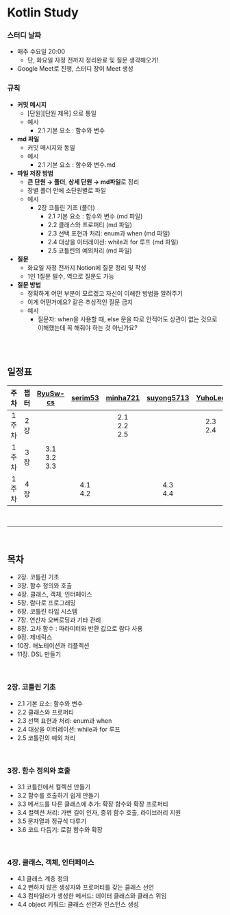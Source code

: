# Kotlin Study

### 스터디 날짜

- 매주 수요일 20:00
    - 단, 화요일 자정 전까지 정리완료 및 질문 생각해오기!
- Google Meet로 진행, 스터디 장이 Meet 생성

### 규칙

- **커밋 메시지**
    - [단원][단원 제목] 으로 통일
    - 예시
        - 2.1 기본 요소 : 함수와 변수
- **md 파일**
    - 커밋 메시지와 동일
    - 예시
        - 2.1 기본 요소 : 함수와 변수.md
- **파일 저장 방법**
    - **큰 단원 → 폴더**, **상세 단원 → md파일**로 정리
    - 장별 폴더 안에 소단원별로 파일
    - 예시
        - 2장 코틀린 기초 (폴더)
            - 2.1 기본 요소 : 함수와 변수 (md 파일)
            - 2.2 클래스와 프로퍼티 (md 파일)
            - 2.3 선택 표현과 처리: enum과 when (md 파일)
            - 2.4 대상을 이터레이션: while과 for 루프 (md 파일)
            - 2.5 코틀린의 예외처리 (md 파일)
- **질문**
    - 화요일 자정 전까지 Notion에 질문 정리 및 작성
    - 1인 1질문 필수, 역으로 질문도 가능
- **질문 방법**
    - 정확하게 어떤 부분이 모르겠고 자신이 이해한 방법을 알려주기
    - 이게 어떤거에요? 같은 추상적인 질문 금지
    - 예시
        - 질문자: when을 사용할 때, else 문을 따로 안적어도 상관이 없는 것으로 이해했는데 
        꼭 해줘야 하는 것 아닌가요?


<br/><br/>


## 일정표

| **주차** | **챕터** | **[RyuSw-cs](https://github.com/RyuSw-cs)** | **[serim53](https://github.com/serim53)** | **[minha721](https://github.com/minha721)** | **[suyong5713](https://github.com/suyong5713)** | **[YuhoLee](https://github.com/YuhoLee)** | **[rigizer](https://github.com/rigizer)** |
|:---:|:---:|:---:|:---:|:---:|:---:|:---:|:---:|
|1주차|2장|||2.1</br> 2.2</br> 2.5 </br>||2.3</br> 2.4||
|1주차|3장|3.1<br/> 3.2</br> 3.3|||||3.4</br> 3.5<br/> 3.6|
|1주차|4장||4.1</br> 4.2||4.3</br> 4.4|||

<br/>

-------------

<br/>

## 목차 
- 2장. 코틀린 기초
- 3장. 함수 정의와 호출
- 4장. 클래스, 객체, 인터페이스
- 5장. 람다로 프로그래밍
- 6장. 코틀린 타입 시스템
- 7장. 연산자 오버로딩과 기타 관례
- 8장. 고차 함수 : 파라미터와 반환 값으로 람다 사용
- 9장. 제네릭스
- 10장. 애노테이션과 리플렉션
- 11장. DSL 만들기

</br>

### <summary>2장. 코틀린 기초</summary>
- 2.1 기본 요소: 함수와 변수
- 2.2 클래스와 프로퍼티
- 2.3 선택 표현과 처리: enum과 when
- 2.4 대상을 이터레이션: while과 for 루프
- 2.5 코틀린의 예외 처리

</br>


### <summary>3장. 함수 정의와 호출</summary>
- 3.1 코틀린에서 컬렉션 만들기
- 3.2 함수를 호출하기 쉽게 만들기
- 3.3 메서드를 다른 클래스에 추가: 확장 함수와 확장 프로퍼티
- 3.4 컬렉션 처리: 가변 길이 인자, 중위 함수 호출, 라이브러리 지원
- 3.5 문자열과 정규식 다루기
- 3.6 코드 다듬기: 로컬 함수와 확장

</br>


### <summary>4장. 클래스, 객체, 인터페이스</summary>
- 4.1 클래스 계층 정의
- 4.2 뻔하지 않은 생성자와 프로퍼티를 갖는 클래스 선언
- 4.3 컴파일러가 생성한 메서드: 데이터 클래스와 클래스 위임
- 4.4 object 키워드: 클래스 선언과 인스턴스 생성


</br>
